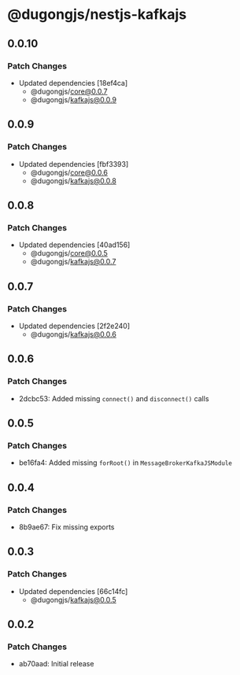 # @dugongjs/nestjs-kafkajs

## 0.0.10

### Patch Changes

- Updated dependencies [18ef4ca]
    - @dugongjs/core@0.0.7
    - @dugongjs/kafkajs@0.0.9

## 0.0.9

### Patch Changes

- Updated dependencies [fbf3393]
    - @dugongjs/core@0.0.6
    - @dugongjs/kafkajs@0.0.8

## 0.0.8

### Patch Changes

- Updated dependencies [40ad156]
    - @dugongjs/core@0.0.5
    - @dugongjs/kafkajs@0.0.7

## 0.0.7

### Patch Changes

- Updated dependencies [2f2e240]
    - @dugongjs/kafkajs@0.0.6

## 0.0.6

### Patch Changes

- 2dcbc53: Added missing `connect()` and `disconnect()` calls

## 0.0.5

### Patch Changes

- be16fa4: Added missing `forRoot()` in `MessageBrokerKafkaJSModule`

## 0.0.4

### Patch Changes

- 8b9ae67: Fix missing exports

## 0.0.3

### Patch Changes

- Updated dependencies [66c14fc]
    - @dugongjs/kafkajs@0.0.5

## 0.0.2

### Patch Changes

- ab70aad: Initial release
